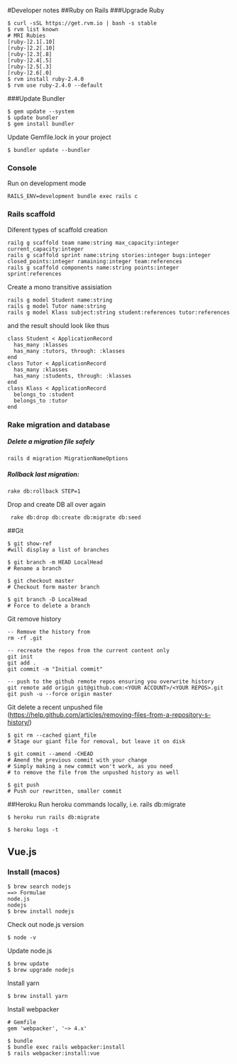 #Developer notes
##Ruby on Rails
###Upgrade Ruby
```
$ curl -sSL https://get.rvm.io | bash -s stable
$ rvm list known
# MRI Rubies
[ruby-]2.1[.10]
[ruby-]2.2[.10]
[ruby-]2.3[.8]
[ruby-]2.4[.5]
[ruby-]2.5[.3]
[ruby-]2.6[.0]
$ rvm install ruby-2.4.0
$ rvm use ruby-2.4.0 --default
```
###Update Bundler
```
$ gem update --system
$ update bundler
$ gem install bundler
```
Update Gemfile.lock in your project
```
$ bundler update --bundler
```

### Console
Run on development mode
```
RAILS_ENV=development bundle exec rails c
```
### Rails scaffold
Diferent types of scaffold creation
```
railg g scaffold team name:string max_capacity:integer current_capacity:integer 
rails g scaffold sprint name:string stories:integer bugs:integer closed_points:integer ramaining:integer team:references
rails g scaffold components name:string points:integer sprint:references
```
Create a mono transitive assisiation
````
rails g model Student name:string
rails g model Tutor name:string
rails g model Klass subject:string student:references tutor:references
````
and the result should look like thus
```
class Student < ApplicationRecord
  has_many :klasses
  has_many :tutors, through: :klasses
end
class Tutor < ApplicationRecord
  has_many :klasses
  has_many :students, through: :klasses
end
class Klass < ApplicationRecord
  belongs_to :student
  belongs_to :tutor
end
```
### Rake migration and database
##### Delete a migration file safely
```
rails d migration MigrationNameOptions
```

##### Rollback last migration:
```
rake db:rollback STEP=1
```
Drop and create DB all over again
````
 rake db:drop db:create db:migrate db:seed
````

##Git
```
$ git show-ref 
#will display a list of branches

$ git branch -m HEAD LocalHead 
# Rename a branch

$ git checkout master
# Checkout form master branch

$ git branch -D LocalHead 
# Force to delete a branch
```
Git remove history 
````
-- Remove the history from 
rm -rf .git

-- recreate the repos from the current content only
git init
git add .
git commit -m "Initial commit"

-- push to the github remote repos ensuring you overwrite history
git remote add origin git@github.com:<YOUR ACCOUNT>/<YOUR REPOS>.git
git push -u --force origin master
````

Git delete a recent unpushed file (https://help.github.com/articles/removing-files-from-a-repository-s-history/)
````
$ git rm --cached giant_file
# Stage our giant file for removal, but leave it on disk

$ git commit --amend -CHEAD
# Amend the previous commit with your change
# Simply making a new commit won't work, as you need
# to remove the file from the unpushed history as well

$ git push
# Push our rewritten, smaller commit
````
##Heroku
Run heroku commands locally, i.e. rails db:migrate
```
$ heroku run rails db:migrate
```
```
$ heroku logs -t
```
## Vue.js
### Install (macos)
````
$ brew search nodejs
==> Formulae
node.js                                                              nodejs
$ brew install nodejs
````
Check out node.js version
```
$ node -v
```
Update node.js
```
$ brew update
$ brew upgrade nodejs
```
Install yarn
```
$ brew install yarn
```
Install webpacker
```
# Gemfile
gem 'webpacker', '~> 4.x'
```
```
$ bundle
$ bundle exec rails webpacker:install
$ rails webpacker:install:vue
```